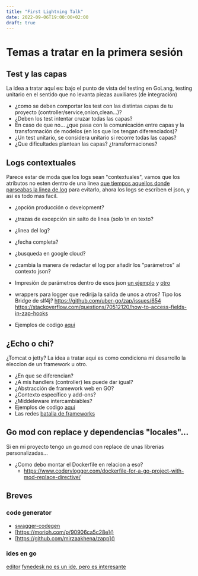 ```yaml
---
title: "First Lightning Talk"
date: 2022-09-06T19:00:00+02:00
draft: true
---
```


# Temas a tratar en la primera sesión

## Test y las capas
La idea a tratar aquí es: bajo el punto de vista del testing en GoLang, testing unitario en el sentido que no levanta piezas auxiliares (de integración)

- ¿como se deben comportar los test con las distintas capas de tu proyecto (controller/service,onion,clean...)?
- ¿Deben los test intentar cruzar todas las capas?
- En caso de que no... ¿que pasa con la comunicación entre capas y la transformación de modelos (en los que los tengan diferenciados)?
- ¿Un test unitario, se considera unitario si recorre todas las capas?
- ¿Que dificultades plantean las capas? ¿transformaciones?

## Logs contextuales
Parece estar de moda que los logs sean "contextuales", vamos que los atributos no esten dentro de una linea [que tiempos aquellos donde parseabas la linea de log](https://www.elastic.co/guide/en/logstash/current/plugins-filters-grok.html) para evitarlo, ahora los logs se escriben el json, y asi es todo mas facil.

- ¿opción producción o development? 
- ¿trazas de excepción sin salto de linea (solo \n en texto?
- ¿linea del log?
- ¿fecha completa?
- ¿busqueda en google cloud?
- ¿cambia la manera de redactar el log por añadir los "parámetros" al contexto json?
- Impresión de parámetros dentro de esos json [un ejemplo](https://golangbyexample.com/print-struct-variables-golang/) y [otro](https://gosamples.dev/print-struct-variables/)

- wrappers para logger que redirija la salida de unos a otros? Tipo los Bridge de slf4j?
    https://github.com/uber-go/zap/issues/654
    https://stackoverflow.com/questions/70512120/how-to-access-fields-in-zap-hooks

- Ejemplos de codigo [aqui](https://github.com/equilibristofgo/sandbox/tree/main/01_bridge_logging/README.md)

## ¿Echo o chi? 
¿Tomcat o jetty? La idea a tratar aqui es como condiciona mi desarrollo la eleccion de un framework u otro.
- ¿En que se diferencian? 
- ¿A mis handlers (controller) les puede dar igual? 
- ¿Abstracción de framework web en GO? 
- ¿Contexto específico y add-ons? 
- ¿Middeleware intercambiables?
- Ejemplos de codigo [aqui](https://github.com/equilibristofgo/sandbox/tree/main/02_echo_chi/README.md)
- Las redes [batalla de frameworks](https://twitter.com/preslavrachev/status/1557739724286349312)

## Go mod con replace y dependencias "locales"... 
Si en mi proyecto tengo un go.mod con replace de unas librerías personalizadas...
- ¿Como debo montar el Dockerfile en relacion a eso?
    - https://www.codervlogger.com/dockerfile-for-a-go-project-with-mod-replace-directive/

## Breves

### code generator
- [swagger-codegen](https://github.com/swagger-api/swagger-codegen)
- [https://morioh.com/p/90906ca5c28e]()
- [https://github.com/mirzaakhena/zapp]()

### ides en go
[editor](https://github.com/jmigpin/editor)
[fynedesk no es un ide, pero es interesante](https://github.com/fyne-io/fynedesk)